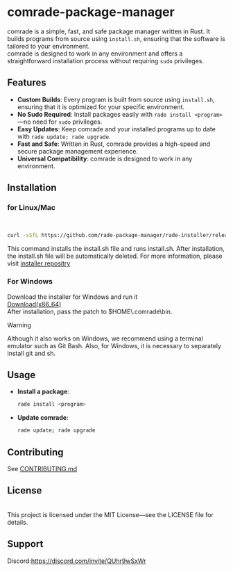 # comrade-package-manager

comrade is a simple, fast, and safe package manager written in Rust. It builds programs from source using `install.sh`, ensuring that the software is tailored to your environment. <br>
comrade is designed to work in any environment and offers a straightforward installation process without requiring `sudo` privileges.
<br>
## Features

- **Custom Builds**: Every program is built from source using `install.sh`, ensuring that it is optimized for your specific environment.
- **No Sudo Required**: Install packages easily with `rade install <program>`—no need for `sudo` privileges.
- **Easy Updates**: Keep comrade and your installed programs up to date with `rade update; rade upgrade`.
- **Fast and Safe**: Written in Rust, comrade provides a high-speed and secure package management experience.
- **Universal Compatibility**: comrade is designed to work in any environment.

## Installation

### for Linux/Mac
<br>

```bash
curl -sSfL https://github.com/rade-package-manager/rade-installer/releases/download/0.1/installer.sh -o install.sh; chmod +x install.sh; ./install.sh 
```
This command installs the install.sh file and runs install.sh.
After installation, the install.sh file will be automatically deleted.
For more information, please visit [installer repositry](https://github.com/rade-package-manager/rade-installer/)

### For Windows
Download the installer for Windows and run it<br>
[Download(x86_64)](https://github.com/rade-package-manager/rade-installer/releases/download/0.1/ComradeInstaller.exe)
<br>
After installation, pass the patch to $HOME\\.comrade\bin.
> [!WARNING]
> Although it also works on Windows, we recommend using a terminal emulator such as Git Bash. Also, for Windows, it is necessary to separately install git and sh.

## Usage
- **Install a package**:
  ```bash
  rade install <program>
  ```

- **Update comrade**: 
  ```bash
  rade update; rade upgrade
  ```
  

## Contributing
See [CONTRIBUTING.md](./CONTRIBUTING.md)

## License
<br>
This project is licensed under the MIT License—see the LICENSE file for details.

## Support
Discord:https://discord.com/invite/QUhr9wSxWr
